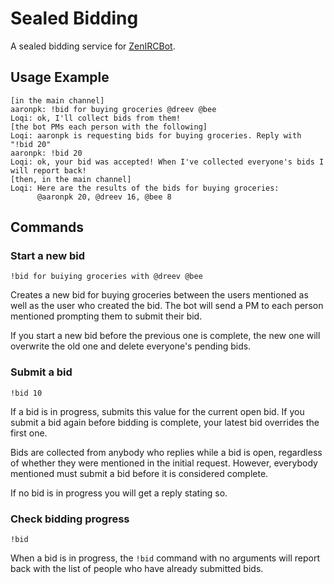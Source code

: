 Sealed Bidding
==============

A sealed bidding service for [ZenIRCBot](https://github.com/zenirc).


Usage Example
-------------

```
[in the main channel]
aaronpk: !bid for buying groceries @dreev @bee
Loqi: ok, I'll collect bids from them!
[the bot PMs each person with the following]
Loqi: aaronpk is requesting bids for buying groceries. Reply with "!bid 20"
aaronpk: !bid 20
Loqi: ok, your bid was accepted! When I've collected everyone's bids I will report back!
[then, in the main channel]
Loqi: Here are the results of the bids for buying groceries:
      @aaronpk 20, @dreev 16, @bee 8
```


Commands
--------

### Start a new bid

`!bid for buiying groceries with @dreev @bee`

Creates a new bid for buying groceries between the users mentioned as well as the user who created the bid. The bot will send a PM to each person mentioned prompting them to submit their bid.

If you start a new bid before the previous one is complete, the new one will overwrite the old one and delete everyone's pending bids.


### Submit a bid

`!bid 10`

If a bid is in progress, submits this value for the current open bid. If you submit a bid again before bidding is complete, your latest bid overrides the first one.

Bids are collected from anybody who replies while a bid is open, regardless of whether they were mentioned in the initial request. However, everybody mentioned must submit a bid before it is considered complete.

If no bid is in progress you will get a reply stating so.


### Check bidding progress

`!bid`

When a bid is in progress, the `!bid` command with no arguments will report back with the list of people who have already submitted bids.

